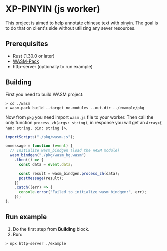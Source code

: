 # XP-PINYIN (js worker)

This project is aimed to help annotate chinese text with pinyin. The goal is to do that on client's side without utilizing any sever resources.

## Prerequisites

- Rust (1.30.0 or later)
- [WASM-Pack](https://github.com/rustwasm/wasm-pack)
- http-server (optionally to run example)

## Building

First you need to build WASM project:

```
> cd ./wasm
> wasm-pack build --target no-modules --out-dir ../example/pkg
```

Now from `pkg` you need import `wasm.js` file to your worker. Then call the only function `process_zh(args: string)`, in response you will get an `Array<{ han: string, pin: string }>`.

```javascript
importScripts("./pkg/wasm.js");

onmessage = function (event) {
  // Initialize wasm_bindgen (load the WASM module)
  wasm_bindgen("./pkg/wasm_bg.wasm")
    .then(() => {
      const data = event.data;

      const result = wasm_bindgen.process_zh(data);
      postMessage(result);
    })
    .catch((err) => {
      console.error("Failed to initialize wasm_bindgen:", err);
    });
};
```

## Run example

1. Do the first step from <b>Building</b> block.
2. Run:

```node-js
> npx http-server ./example
```
